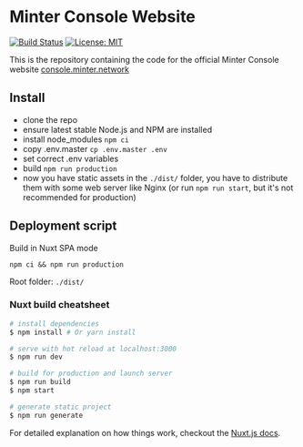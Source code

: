 # Minter Console Website

[![Build Status](https://img.shields.io/travis/MinterTeam/minter-console-web.svg?style=flat-square)](https://travis-ci.org/MinterTeam/minter-console-web)
[![License: MIT](https://img.shields.io/badge/License-MIT-yellow.svg)](https://github.com/MinterTeam/minter-console-web/blob/master/LICENSE)

This is the repository containing the code for the official Minter Console website [console.minter.network](https://console.minter.network)

## Install

- clone the repo
- ensure latest stable Node.js and NPM are installed
- install node_modules `npm ci`
- copy .env.master `cp .env.master .env`
- set correct .env variables
- build `npm run production`
- now you have static assets in the `./dist/` folder, you have to distribute them with some web server like Nginx (or run `npm run start`, but it's not recommended for production)


## Deployment script

Build in Nuxt SPA mode
```
npm ci && npm run production
```
Root folder: `./dist/`


### Nuxt build cheatsheet

``` bash
# install dependencies
$ npm install # Or yarn install

# serve with hot reload at localhost:3000
$ npm run dev

# build for production and launch server
$ npm run build
$ npm start

# generate static project
$ npm run generate
```

For detailed explanation on how things work, checkout the [Nuxt.js docs](https://github.com/nuxt/nuxt.js).
